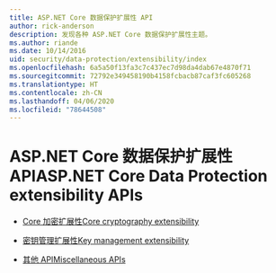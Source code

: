 ```yaml
---
title: ASP.NET Core 数据保护扩展性 API
author: rick-anderson
description: 发现各种 ASP.NET Core 数据保护扩展性主题。
ms.author: riande
ms.date: 10/14/2016
uid: security/data-protection/extensibility/index
ms.openlocfilehash: 6a5a50f13fa3c7c437ec7d98da4dab67e4870f71
ms.sourcegitcommit: 72792e349458190b4158fcbacb87caf3fc605268
ms.translationtype: HT
ms.contentlocale: zh-CN
ms.lasthandoff: 04/06/2020
ms.locfileid: "78644508"
---
```

# <a name="aspnet-core-data-protection-extensibility-apis"></a><span data-ttu-id="8666f-103">ASP.NET Core 数据保护扩展性 API</span><span class="sxs-lookup"><span data-stu-id="8666f-103">ASP.NET Core Data Protection extensibility APIs</span></span>

* [<span data-ttu-id="8666f-104">Core 加密扩展性</span><span class="sxs-lookup"><span data-stu-id="8666f-104">Core cryptography extensibility</span></span>](xref:security/data-protection/extensibility/core-crypto)

* [<span data-ttu-id="8666f-105">密钥管理扩展性</span><span class="sxs-lookup"><span data-stu-id="8666f-105">Key management extensibility</span></span>](xref:security/data-protection/extensibility/key-management)

* [<span data-ttu-id="8666f-106">其他 API</span><span class="sxs-lookup"><span data-stu-id="8666f-106">Miscellaneous APIs</span></span>](xref:security/data-protection/extensibility/misc-apis)
